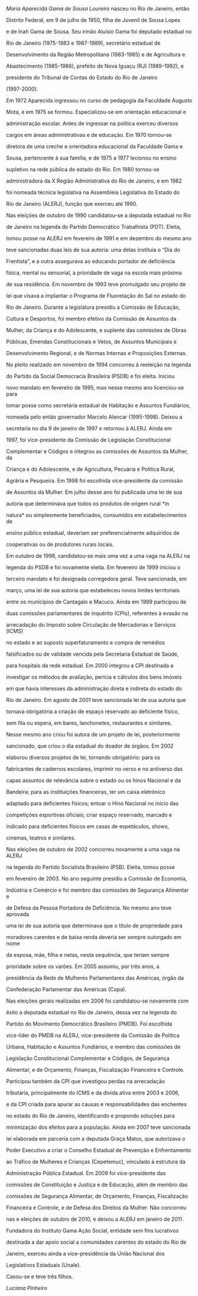

*Maria Aparecida Gama de Sousa Loureiro* nasceu no Rio de Janeiro, então

Distrito Federal, em 9 de julho de 1950, filha de Juvenil de Sousa Lopes

e de Inah Gama de Sousa. Seu irmão Aluísio Gama foi deputado estadual no

Rio de Janeiro (1975-1983 e 1987-1989), secretário estadual de

Desenvolvimento da Região Metropolitana (1983-1985) e de Agricultura e

Abastecimento (1985-1986), prefeito de Nova Iguaçu (RJ) (1989-1992), e

presidente do Tribunal de Contas do Estado do Rio de Janeiro

(1997-2000).



Em 1972 Aparecida ingressou no curso de pedagogia da Faculdade Augusto

Mota, e em 1975 se formou. Especializou-se em orientação educacional e

administração escolar. Antes de ingressar na política exerceu diversos

cargos em áreas administrativas e de educação. Em 1970 tornou-se

diretora de uma creche e orientadora educacional da Faculdade Gama e

Sousa, pertencente à sua família, e de 1975 a 1977 lecionou no ensino

supletivo na rede pública do estado do Rio. Em 1980 tornou-se

administradora da X Região Administrativa do Rio de Janeiro, e em 1982

foi nomeada técnica legislativa na Assembleia Legislativa do Estado do

Rio de Janeiro (ALERJ), função que exerceu até 1990.



Nas eleições de outubro de 1990 candidatou-se a deputada estadual no Rio

de Janeiro na legenda do Partido Democrático Trabalhista (PDT). Eleita,

tomou posse na ALERJ em fevereiro de 1991 e em dezembro do mesmo ano

teve sancionadas duas leis de sua autoria: uma delas instituía o “Dia do

Frentista”, e a outra assegurava ao educando portador de deficiência

física, mental ou sensorial, a prioridade de vaga na escola mais próxima

de sua residência. Em novembro de 1993 teve promulgado seu projeto de

lei que visava a implantar o Programa de Fluoretação do Sal no estado do

Rio de Janeiro. Durante a legislatura presidiu a Comissão de Educação,

Cultura e Desportos, foi membro efetivo da Comissão de Assuntos da

Mulher, da Criança e do Adolescente, e suplente das comissões de Obras

Públicas, Emendas Constitucionais e Vetos, de Assuntos Municipais e

Desenvolvimento Regional, e de Normas Internas e Proposições Externas.



No pleito realizado em novembro de 1994 concorreu à reeleição na legenda

do Partido da Social Democracia Brasileira (PSDB) e foi eleita. Iniciou

novo mandato em fevereiro de 1995, mas nesse mesmo ano licenciou-se para

tomar posse como secretária estadual de Habitação e Assuntos Fundiários,

nomeada pelo então governador Marcelo Alencar (1995-1998). Deixou a

secretaria no dia 9 de janeiro de 1997 e retornou à ALERJ. Ainda em

1997, foi vice-presidente da Comissão de Legislação Constitucional

Complementar e Códigos e integrou as comissões de Assuntos da Mulher, da

Criança e do Adolescente, e de Agricultura, Pecuária e Política Rural,

Agrária e Pesqueira. Em 1998 foi escolhida vice-presidente da comissão

de Assuntos da Mulher. Em julho desse ano foi publicada uma lei de sua

autoria que determinava que todos os produtos de origem rural *in

natura* ou simplesmente beneficiados, consumidos em estabelecimentos de

ensino público estadual, deveriam ser preferencialmente adquiridos de

cooperativas ou de produtores rurais locais.



Em outubro de 1998, candidatou-se mais uma vez a uma vaga na ALERJ na

legenda do PSDB e foi novamente eleita. Em fevereiro de 1999 iniciou o

terceiro mandato e foi designada corregedora geral. Teve sancionada, em

março, uma lei de sua autoria que estabeleceu novos limites territoriais

entre os municípios de Cantagalo e Macuco. Ainda em 1999 participou de

duas comissões parlamentares de inquérito (CPIs), referentes à evasão na

arrecadação do Imposto sobre Circulação de Mercadorias e Serviços (ICMS)

no estado e ao suposto superfaturamento e compra de remédios

falsificados ou de validade vencida pela Secretaria Estadual de Saúde,

para hospitais da rede estadual. Em 2000 integrou a CPI destinada a

investigar os métodos de avaliação, perícia e cálculos dos bens imóveis

em que havia interesses da administração direta e indireta do estado do

Rio de Janeiro. Em agosto de 2001 teve sancionada lei de sua autoria que

tornava obrigatória a criação de espaço reservado ao deficiente físico,

sem fila ou espera, em bares, lanchonetes, restaurantes e similares.

Nesse mesmo ano criou foi autora de um projeto de lei, posteriormente

sancionado, que criou o dia estadual do doador de órgãos. Em 2002

elaborou diversos projetos de lei, tornando obrigatório: para os

fabricantes de cadernos escolares, imprimir no verso e no antiverso das

capas assuntos de relevância sobre o estado ou os hinos Nacional e da

Bandeira; para as instituições financeiras, ter um caixa eletrônico

adaptado para deficientes físicos; entoar o Hino Nacional no início das

competições esportivas oficiais; criar espaço reservado, marcado e

indicado para deficientes físicos em casas de espetáculos, shows,

cinemas, teatros e similares.



Nas eleições de outubro de 2002 concorreu novamente a uma vaga na ALERJ

na legenda do Partido Socialista Brasileiro (PSB). Eleita, tomou posse

em fevereiro de 2003. No ano seguinte presidiu a Comissão de Economia,

Indústria e Comércio e foi membro das comissões de Segurança Alimentar e

de Defesa da Pessoa Portadora de Deficiência. No mesmo ano teve aprovada

uma lei de sua autoria que determinava que o título de propriedade para

moradores carentes e de baixa renda deveria ser sempre outorgado em nome

da esposa, mãe, filha e netas, nesta sequência, que teriam sempre

prioridade sobre os varões. Em 2005 assumiu, por três anos, a

presidência da Rede de Mulheres Parlamentares das Américas, órgão da

Confederação Parlamentar das Américas (Copa).



Nas eleições gerais realizadas em 2006 foi candidatou-se novamente com

êxito a deputada estadual no Rio de Janeiro, dessa vez na legenda do

Partido do Movimento Democrático Brasileiro (PMDB). Foi escolhida

vice-líder do PMDB na ALERJ, vice-presidente da Comissão de Política

Urbana, Habitação e Assuntos Fundiários, e membro das comissões de

Legislação Constitucional Complementar e Códigos, de Segurança

Alimentar, e de Orçamento, Finanças, Fiscalização Financeira e Controle.

Participou também da CPI que investigou perdas na arrecadação

tributária, principalmente do ICMS e da dívida ativa entre 2003 e 2006,

e da CPI criada para apurar as causas e responsabilidades das enchentes

no estado do Rio de Janeiro, identificando e propondo soluções para

minimização dos efeitos para a população. Ainda em 2007 teve sancionada

lei elaborada em parceria com a deputada Graça Matos, que autorizava o

Poder Executivo a criar o Conselho Estadual de Prevenção e Enfrentamento

ao Tráfico de Mulheres e Crianças (Cepetemuc), vinculado à estrutura da

Administração Pública Estadual. Em 2009 foi vice-presidente das

comissões de Constituição e Justiça e de Educação, além de membro das

comissões de Segurança Alimentar, de Orçamento, Finanças, Fiscalização

Financeira e Controle, e de Defesa dos Direitos da Mulher. Não concorreu

nas e eleições de outubro de 2010, e deixou a ALERJ em janeiro de 2011.



Fundadora do Instituto Gama Ação Social, entidade sem fins lucrativos

destinada a dar apoio social a comunidades carentes do estado do Rio de

Janeiro, exerceu ainda a vice-presidência da União Nacional dos

Legislativos Estaduais (Unale).



Casou-se e teve três filhos.



*Luciana Pinheiro*



